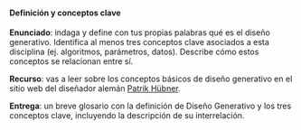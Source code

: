 #### Definición y conceptos clave

**Enunciado**: indaga y define con tus propias palabras qué es el diseño generativo. 
Identifica al menos tres conceptos clave asociados a esta disciplina (ej. algoritmos, parámetros, datos). Describe cómo estos conceptos se relacionan entre sí.

**Recurso**: vas a leer sobre los conceptos básicos de diseño generativo en el sitio web del diseñador 
alemán [Patrik Hübner](https://www.patrik-huebner.com/method/).

**Entrega**: un breve glosario con la definición de Diseño Generativo y los tres conceptos clave, incluyendo la descripción de su interrelación.
